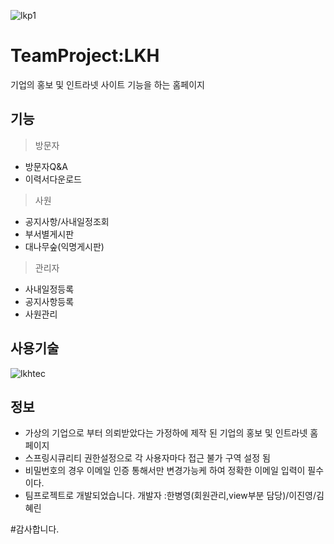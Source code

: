
![lkp1](https://user-images.githubusercontent.com/47437218/54329251-49bf9400-4654-11e9-81f6-9def9077a8ac.png)

TeamProject:LKH
==================

기업의 홍보 및 인트라넷 사이트 기능을 하는 홈페이지

 기능
------------------
 >방문자
* 방문자Q&A
* 이력서다운로드
 
 >사원
* 공지사항/사내일정조회
* 부서별게시판
* 대나무숲(익명게시판)

 >관리자
 * 사내일정등록
 * 공지사항등록
 * 사원관리

 사용기술
------------------
![lkhtec](https://user-images.githubusercontent.com/47437218/54329931-32ce7100-4657-11e9-8e68-5e9d8199411c.png)


 정보
------------------
* 가상의 기업으로 부터 의뢰받았다는 가정하에 제작 된 기업의 홍보 및 인트라넷 홈페이지
* 스프링시큐리티 권한설정으로 각 사용자마다 접근 불가 구역 설정 됨
* 비밀번호의 경우 이메일 인증 통해서만 변경가능케 하여 정확한 이메일 입력이 필수이다.
* 팀프로젝트로 개발되었습니다.    개발자 :한병영(회원관리,view부분 담당)/이진영/김혜린 


#감사합니다.
